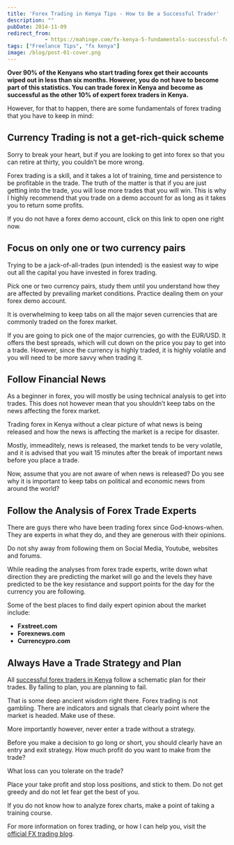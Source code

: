 ```yaml
---
title: 'Forex Trading in Kenya Tips - How to Be a Successful Trader'
description: ""
pubDate: 2014-11-09
redirect_from:
            - https://mahinge.com/fx-kenya-5-fundamentals-successful-forex-trading/
tags: ["Freelance Tips", "fx kenya"]
image: /blog/post-01-cover.png
---
```

**Over 90% of the Kenyans who start trading forex get their accounts wiped out in less than six months. However, you do not have to become part of this statistics. You can trade forex in Kenya and become as successful as the other 10% of expert forex traders in Kenya.**

However, for that to happen, there are some fundamentals of forex trading that you have to keep in mind:

## Currency Trading is not a get-rich-quick scheme

Sorry to break your heart, but if you are looking to get into forex so that you can retire at thirty, you couldn’t be more wrong.

Forex trading is a skill, and it takes a lot of training, time and persistence to be profitable in the trade. The truth of the matter is that if you are just getting into the trade, you will lose more trades that you will win. This is why I highly recommend that you trade on a demo account for as long as it takes you to return some profits.

If you do not have a forex demo account, click on this link to open one right now.

## Focus on only one or two currency pairs

Trying to be a jack-of-all-trades (pun intended) is the easiest way to wipe out all the capital you have invested in forex trading.

Pick one or two currency pairs, study them until you understand how they are affected by prevailing market conditions. Practice dealing them on your forex demo account.

It is overwhelming to keep tabs on all the major seven currencies that are commonly traded on the forex market.

If you are going to pick one of the major currencies, go with the EUR/USD. It offers the best spreads, which will cut down on the price you pay to get into a trade. However, since the currency is highly traded, it is highly volatile and you will need to be more savvy when trading it.

## Follow Financial News

As a beginner in forex, you will mostly be using technical analysis to get into trades. This does not however mean that you shouldn’t keep tabs on the news affecting the forex market.

Trading forex in Kenya without a clear picture of what news is being released and how the news is affecting the market is a recipe for disaster.

Mostly, immeaditely, news is released, the market tends to be very volatile, and it is advised that you wait 15 minutes after the break of important news before you place a trade.

Now, assume that you are not aware of when news is released? Do you see why it is important to keep tabs on political and economic news from around the world?

## Follow the Analysis of Forex Trade Experts

There are guys there who have been trading forex since God-knows-when. They are experts in what they do, and they are generous with their opinions.

Do not shy away from following them on Social Media, Youtube, websites and forums.

While reading the analyses from forex trade experts, write down what direction they are predicting the market will go and the levels they have predicted to be the key resistance and support points for the day for the currency you are following.

Some of the best places to find daily expert opinion about the market include:

- **Fxstreet.com**
- **Forexnews.com**
- **Currencypro.com**

## Always Have a Trade Strategy and Plan

All [successful forex traders in Kenya](https://kenyaforexfirm.co.ke/) follow a schematic plan for their trades. By failing to plan, you are planning to fail.

That is some deep ancient wisdom right there. Forex trading is not gambling. There are indicators and signals that clearly point where the market is headed. Make use of these.

More importantly however, never enter a trade without a strategy.

Before you make a decision to go long or short, you should clearly have an entry and exit strategy. How much profit do you want to make from the trade?

What loss can you tolerate on the trade?

Place your take profit and stop loss positions, and stick to them. Do not get greedy and do not let fear get the best of you.

If you do not know how to analyze forex charts, make a point of taking a training course.

For more information on forex trading, or how I can help you, visit the [official FX trading blog](http://bit.ly/2CrwHxo "Forex trading in Kenya").
